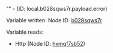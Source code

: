 "" - (ID: local.b028sqws7r.payload.error)

Variable written:
Node ID: [b028sqws7r](../nodes/b028sqws7r.md)

Variable reads:
* Http (Node ID: [hxmqf7sb52](../nodes/hxmqf7sb52.md))
